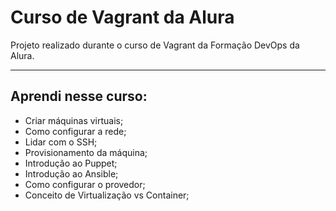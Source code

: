 # Curso de Vagrant da Alura
Projeto realizado durante o curso de Vagrant da Formação DevOps da Alura.
______
## Aprendi nesse curso:
* Criar máquinas virtuais;
* Como configurar a rede;
* Lidar com o SSH;
* Provisionamento da máquina;
* Introdução ao Puppet;
* Introdução ao Ansible;
* Como configurar o provedor;
* Conceito de Virtualização vs Container;
